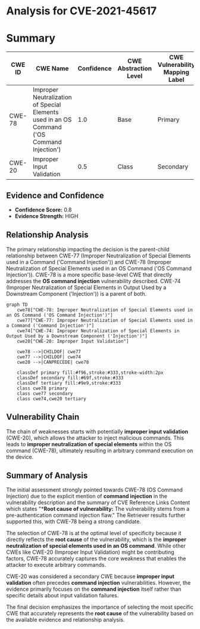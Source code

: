 # Analysis for CVE-2021-45617

# Summary
| CWE ID | CWE Name | Confidence | CWE Abstraction Level | CWE Vulnerability Mapping Label | CWE-Vulnerability Mapping Notes |
|---|---|---|---|---|---|
| CWE-78 | Improper Neutralization of Special Elements used in an OS Command ('OS Command Injection') | 1.0 | Base | Primary | Allowed |
| CWE-20 | Improper Input Validation | 0.5 | Class | Secondary | Discouraged |

## Evidence and Confidence

*   **Confidence Score:** 0.8
*   **Evidence Strength:** HIGH

## Relationship Analysis
The primary relationship impacting the decision is the parent-child relationship between CWE-77 (Improper Neutralization of Special Elements used in a Command ('Command Injection')) and CWE-78 (Improper Neutralization of Special Elements used in an OS Command ('OS Command Injection')). CWE-78 is a more specific base-level CWE that directly addresses the **OS command injection** vulnerability described. CWE-74 (Improper Neutralization of Special Elements in Output Used by a Downstream Component ('Injection')) is a parent of both.

```mermaid
graph TD
    cwe78["CWE-78: Improper Neutralization of Special Elements used in an OS Command ('OS Command Injection')"]
    cwe77["CWE-77: Improper Neutralization of Special Elements used in a Command ('Command Injection')"]
    cwe74["CWE-74: Improper Neutralization of Special Elements in Output Used by a Downstream Component ('Injection')"]
    cwe20["CWE-20: Improper Input Validation"]
    
    cwe78 -->|CHILDOF| cwe77
    cwe77 -->|CHILDOF| cwe74
    cwe20 -->|CANPRECEDE| cwe78
    
    classDef primary fill:#f96,stroke:#333,stroke-width:2px
    classDef secondary fill:#69f,stroke:#333
    classDef tertiary fill:#9e9,stroke:#333
    class cwe78 primary
    class cwe77 secondary
    class cwe74,cwe20 tertiary
```

## Vulnerability Chain
The chain of weaknesses starts with potentially **improper input validation** (CWE-20), which allows the attacker to inject malicious commands. This leads to **improper neutralization of special elements** within the OS command (CWE-78), ultimately resulting in arbitrary command execution on the device.

## Summary of Analysis
The initial assessment strongly pointed towards CWE-78 (OS Command Injection) due to the explicit mention of **command injection** in the vulnerability description and the summary of CVE Reference Links Content which states "***Root cause of vulnerability:** The vulnerability stems from a pre-authentication command injection flaw." The Retriever results further supported this, with CWE-78 being a strong candidate.

The selection of CWE-78 is at the optimal level of specificity because it directly reflects the **root cause** of the vulnerability, which is the **improper neutralization of special elements used in an OS command**. While other CWEs like CWE-20 (Improper Input Validation) might be contributing factors, CWE-78 accurately captures the core weakness that enables the attacker to execute arbitrary commands.

CWE-20 was considered a secondary CWE because **improper input validation** often precedes **command injection** vulnerabilities. However, the evidence primarily focuses on the **command injection** itself rather than specific details about input validation failures.

The final decision emphasizes the importance of selecting the most specific CWE that accurately represents the **root cause** of the vulnerability based on the available evidence and relationship analysis.